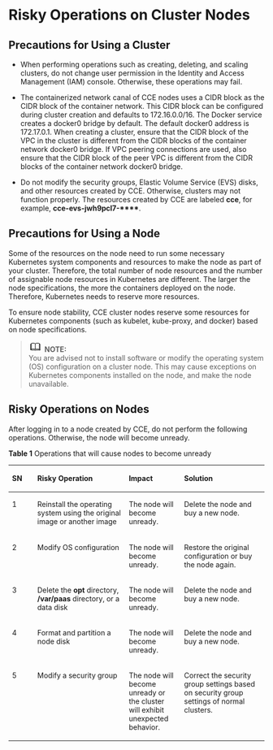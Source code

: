 # Risky Operations on Cluster Nodes<a name="cce_01_0054"></a>

## Precautions for Using a Cluster<a name="en-us_topic_0203988265_section12415304374"></a>

-   When performing operations such as creating, deleting, and scaling clusters, do not change user permission in the Identity and Access Management \(IAM\) console. Otherwise, these operations may fail.
-   The containerized network canal of CCE nodes uses a CIDR block as the CIDR block of the container network. This CIDR block can be configured during cluster creation and defaults to 172.16.0.0/16. The Docker service creates a docker0 bridge by default. The default docker0 address is 172.17.0.1. When creating a cluster, ensure that the CIDR block of the VPC in the cluster is different from the CIDR blocks of the container network docker0 bridge. If VPC peering connections are used, also ensure that the CIDR block of the peer VPC is different from the CIDR blocks of the container network docker0 bridge.

-   Do not modify the security groups, Elastic Volume Service \(EVS\) disks, and other resources created by CCE. Otherwise, clusters may not function properly. The resources created by CCE are labeled  **cce**, for example,  **cce-evs-jwh9pcl7-\*\*\*\***.

## Precautions for Using a Node<a name="section19751152619340"></a>

Some of the resources on the node need to run some necessary Kubernetes system components and resources to make the node as part of your cluster. Therefore, the total number of node resources and the number of assignable node resources in Kubernetes are different. The larger the node specifications, the more the containers deployed on the node. Therefore, Kubernetes needs to reserve more resources.

To ensure node stability, CCE cluster nodes reserve some resources for Kubernetes components \(such as kubelet, kube-proxy, and docker\) based on node specifications.

>![](public_sys-resources/icon-note.gif) **NOTE:**   
>You are advised not to install software or modify the operating system \(OS\) configuration on a cluster node. This may cause exceptions on Kubernetes components installed on the node, and make the node unavailable.  

## Risky Operations on Nodes<a name="en-us_topic_0203988265_section1688214368495"></a>

After logging in to a node created by CCE, do not perform the following operations. Otherwise,  the node will become unready.

**Table  1**  Operations that will cause nodes to become unready

<a name="en-us_topic_0203988265_en-us_topic_0074268051_table275811429288"></a>
<table><thead align="left"><tr id="en-us_topic_0203988265_en-us_topic_0074268051_row112303759288"><th class="cellrowborder" valign="top" width="9.87%" id="mcps1.2.5.1.1"><p id="en-us_topic_0203988265_en-us_topic_0074268051_p667710269288"><a name="en-us_topic_0203988265_en-us_topic_0074268051_p667710269288"></a><a name="en-us_topic_0203988265_en-us_topic_0074268051_p667710269288"></a>SN</p>
</th>
<th class="cellrowborder" valign="top" width="35.75%" id="mcps1.2.5.1.2"><p id="en-us_topic_0203988265_en-us_topic_0074268051_p4794206293155"><a name="en-us_topic_0203988265_en-us_topic_0074268051_p4794206293155"></a><a name="en-us_topic_0203988265_en-us_topic_0074268051_p4794206293155"></a>Risky Operation</p>
</th>
<th class="cellrowborder" valign="top" width="21.6%" id="mcps1.2.5.1.3"><p id="en-us_topic_0203988265_p378914461617"><a name="en-us_topic_0203988265_p378914461617"></a><a name="en-us_topic_0203988265_p378914461617"></a>Impact</p>
</th>
<th class="cellrowborder" valign="top" width="32.78%" id="mcps1.2.5.1.4"><p id="en-us_topic_0203988265_p115912613377"><a name="en-us_topic_0203988265_p115912613377"></a><a name="en-us_topic_0203988265_p115912613377"></a>Solution</p>
</th>
</tr>
</thead>
<tbody><tr id="en-us_topic_0203988265_en-us_topic_0074268051_row26713570113514"><td class="cellrowborder" valign="top" width="9.87%" headers="mcps1.2.5.1.1 "><p id="en-us_topic_0203988265_p13474145214175"><a name="en-us_topic_0203988265_p13474145214175"></a><a name="en-us_topic_0203988265_p13474145214175"></a>1</p>
</td>
<td class="cellrowborder" valign="top" width="35.75%" headers="mcps1.2.5.1.2 "><p id="en-us_topic_0203988265_p18821616143613"><a name="en-us_topic_0203988265_p18821616143613"></a><a name="en-us_topic_0203988265_p18821616143613"></a>Reinstall the operating system using the original image or another image</p>
</td>
<td class="cellrowborder" valign="top" width="21.6%" headers="mcps1.2.5.1.3 "><p id="en-us_topic_0203988265_p157891746163"><a name="en-us_topic_0203988265_p157891746163"></a><a name="en-us_topic_0203988265_p157891746163"></a>The node will become unready.</p>
</td>
<td class="cellrowborder" valign="top" width="32.78%" headers="mcps1.2.5.1.4 "><p id="en-us_topic_0203988265_p1559117663719"><a name="en-us_topic_0203988265_p1559117663719"></a><a name="en-us_topic_0203988265_p1559117663719"></a>Delete the node and buy a new node.</p>
</td>
</tr>
<tr id="en-us_topic_0203988265_row1332010131816"><td class="cellrowborder" valign="top" width="9.87%" headers="mcps1.2.5.1.1 "><p id="en-us_topic_0203988265_p033191020188"><a name="en-us_topic_0203988265_p033191020188"></a><a name="en-us_topic_0203988265_p033191020188"></a>2</p>
</td>
<td class="cellrowborder" valign="top" width="35.75%" headers="mcps1.2.5.1.2 "><p id="en-us_topic_0203988265_p1533121051820"><a name="en-us_topic_0203988265_p1533121051820"></a><a name="en-us_topic_0203988265_p1533121051820"></a>Modify OS configuration</p>
</td>
<td class="cellrowborder" valign="top" width="21.6%" headers="mcps1.2.5.1.3 "><p id="en-us_topic_0203988265_p1733171018185"><a name="en-us_topic_0203988265_p1733171018185"></a><a name="en-us_topic_0203988265_p1733171018185"></a>The node will become unready.</p>
</td>
<td class="cellrowborder" valign="top" width="32.78%" headers="mcps1.2.5.1.4 "><p id="en-us_topic_0203988265_p9592196143718"><a name="en-us_topic_0203988265_p9592196143718"></a><a name="en-us_topic_0203988265_p9592196143718"></a>Restore the original configuration or buy the node again.</p>
</td>
</tr>
<tr id="en-us_topic_0203988265_en-us_topic_0074268051_row459635119288"><td class="cellrowborder" valign="top" width="9.87%" headers="mcps1.2.5.1.1 "><p id="en-us_topic_0203988265_p347418524175"><a name="en-us_topic_0203988265_p347418524175"></a><a name="en-us_topic_0203988265_p347418524175"></a>3</p>
</td>
<td class="cellrowborder" valign="top" width="35.75%" headers="mcps1.2.5.1.2 "><p id="en-us_topic_0203988265_p887841623614"><a name="en-us_topic_0203988265_p887841623614"></a><a name="en-us_topic_0203988265_p887841623614"></a>Delete the <strong id="en-us_topic_0203988265_b2848184815488"><a name="en-us_topic_0203988265_b2848184815488"></a><a name="en-us_topic_0203988265_b2848184815488"></a>opt</strong> directory, <strong id="en-us_topic_0203988265_b784910484480"><a name="en-us_topic_0203988265_b784910484480"></a><a name="en-us_topic_0203988265_b784910484480"></a>/var/paas</strong> directory, or a data disk</p>
</td>
<td class="cellrowborder" valign="top" width="21.6%" headers="mcps1.2.5.1.3 "><p id="en-us_topic_0203988265_p14789104111613"><a name="en-us_topic_0203988265_p14789104111613"></a><a name="en-us_topic_0203988265_p14789104111613"></a>The node will become unready.</p>
</td>
<td class="cellrowborder" valign="top" width="32.78%" headers="mcps1.2.5.1.4 "><p id="en-us_topic_0203988265_p105921623717"><a name="en-us_topic_0203988265_p105921623717"></a><a name="en-us_topic_0203988265_p105921623717"></a>Delete the node and buy a new node.</p>
</td>
</tr>
<tr id="en-us_topic_0203988265_en-us_topic_0074268051_row10353620112057"><td class="cellrowborder" valign="top" width="9.87%" headers="mcps1.2.5.1.1 "><p id="en-us_topic_0203988265_p1847417527172"><a name="en-us_topic_0203988265_p1847417527172"></a><a name="en-us_topic_0203988265_p1847417527172"></a>4</p>
</td>
<td class="cellrowborder" valign="top" width="35.75%" headers="mcps1.2.5.1.2 "><p id="en-us_topic_0203988265_p1187431610365"><a name="en-us_topic_0203988265_p1187431610365"></a><a name="en-us_topic_0203988265_p1187431610365"></a>Format and partition a node disk</p>
</td>
<td class="cellrowborder" valign="top" width="21.6%" headers="mcps1.2.5.1.3 "><p id="en-us_topic_0203988265_p1978917461620"><a name="en-us_topic_0203988265_p1978917461620"></a><a name="en-us_topic_0203988265_p1978917461620"></a>The node will become unready.</p>
</td>
<td class="cellrowborder" valign="top" width="32.78%" headers="mcps1.2.5.1.4 "><p id="en-us_topic_0203988265_p16592768378"><a name="en-us_topic_0203988265_p16592768378"></a><a name="en-us_topic_0203988265_p16592768378"></a>Delete the node and buy a new node.</p>
</td>
</tr>
<tr id="en-us_topic_0203988265_row19857131110174"><td class="cellrowborder" valign="top" width="9.87%" headers="mcps1.2.5.1.1 "><p id="en-us_topic_0203988265_p11474135216170"><a name="en-us_topic_0203988265_p11474135216170"></a><a name="en-us_topic_0203988265_p11474135216170"></a>5</p>
</td>
<td class="cellrowborder" valign="top" width="35.75%" headers="mcps1.2.5.1.2 "><p id="en-us_topic_0203988265_p2085811151718"><a name="en-us_topic_0203988265_p2085811151718"></a><a name="en-us_topic_0203988265_p2085811151718"></a>Modify a security group</p>
</td>
<td class="cellrowborder" valign="top" width="21.6%" headers="mcps1.2.5.1.3 "><p id="en-us_topic_0203988265_p118581511181715"><a name="en-us_topic_0203988265_p118581511181715"></a><a name="en-us_topic_0203988265_p118581511181715"></a>The node will become unready or the cluster will exhibit unexpected behavior.</p>
</td>
<td class="cellrowborder" valign="top" width="32.78%" headers="mcps1.2.5.1.4 "><p id="en-us_topic_0203988265_p126212039121815"><a name="en-us_topic_0203988265_p126212039121815"></a><a name="en-us_topic_0203988265_p126212039121815"></a>Correct the security group settings based on security group settings of normal clusters.</p>
</td>
</tr>
</tbody>
</table>

